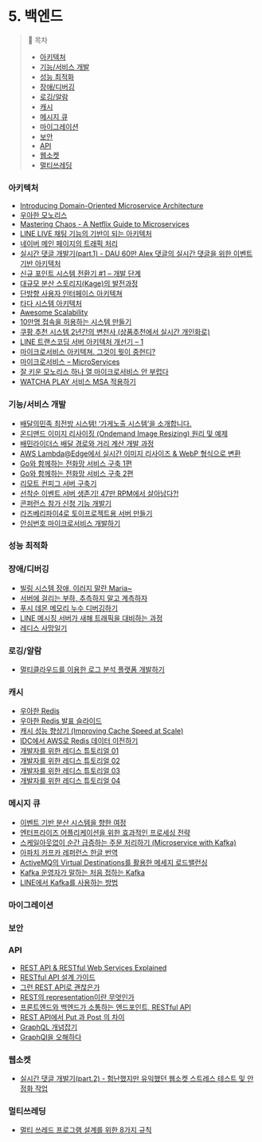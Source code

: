 # 5. 백엔드

> 📌 목차
>- [아키텍처](#아키텍처)
>- [기능/서비스 개발](#기능서비스-개발)
>- [성능 최적화](#성능-최적화)
>- [장애/디버깅](#장애디버깅)
>- [로깅/알람](#로깅알람)
>- [캐시](#캐시)
>- [메시지 큐](#메시지-큐)
>- [마이그레이션](#마이그레이션)
>- [보안](#보안)
>- [API](#API)
>- [웹소켓](#웹소켓)
>- [멀티쓰레딩](#멀티쓰레딩)


### 아키텍처
- [Introducing Domain-Oriented Microservice Architecture](https://eng.uber.com/microservice-architecture/)
- [우아한 모노리스](https://youtu.be/SrQeIz3gXZg)
- [Mastering Chaos - A Netflix Guide to Microservices](https://www.youtube.com/watch?v=CZ3wIuvmHeM)
- [LINE LIVE 채팅 기능의 기반이 되는 아키텍처](https://engineering.linecorp.com/ko/blog/the-architecture-behind-chatting-on-line-live/)
- [네이버 메인 페이지의 트래픽 처리](https://d2.naver.com/helloworld/6070967)
- [실시간 댓글 개발기(part.1) - DAU 60만 Alex 댓글의 실시간 댓글을 위한 이벤트 기반 아키텍처](https://tech.kakao.com/2020/06/08/websocket-part1/)
- [신규 포인트 시스템 전환기 #1 – 개발 단계](https://techblog.woowahan.com/2587/)
- [대규모 분산 스토리지(Kage)의 발전과정](http://tech.kakao.com/2017/01/12/kage/)
- [단방향 사용자 인터페이스 아키텍쳐](https://pilgwon.github.io/blog/2018/12/12/Unidirectional-User-Interface-Architectures.html)
- [타다 시스템 아키텍처](https://blog-tech.tadatada.com/2019-01-28-tada-system-architecture)
- [Awesome Scalability](https://github.com/binhnguyennus/awesome-scalability)
- [10만명 접속을 허용하는 시스템 만들기](https://brunch.co.kr/@jowlee/102)
- [쿠팡 추천 시스템 2년간의 변천사 (상품추천에서 실시간 개인화로)](https://tv.naver.com/v/11212875)
- [LINE 트랜스코딩 서버 아키텍처 개선기 – 1](https://engineering.linecorp.com/ko/blog/line-transcoding-server-architecture-improvement-1/)
- [마이크로서비스 아키텍쳐. 그것이 뭣이 중헌디?](http://guruble.com/마이크로서비스microservice-아키텍처-그것이-뭣이-중헌디/)
- [마이크로서비스 – MicroServices](http://channy.creation.net/articles/microservices-by-james_lewes-martin_fowler)
- [잘 키운 모노리스 하나 열 마이크로서비스 안 부럽다](https://www.slideshare.net/arawnkr/ss-195979955)
- [WATCHA PLAY 서비스 MSA 적용하기](https://medium.com/watcha/watcha-play-%EC%84%9C%EB%B9%84%EC%8A%A4-msa-%EC%A0%81%EC%9A%A9%ED%95%98%EA%B8%B0-31e06fe039a0)


### 기능/서비스 개발
- [배달의민족 최전방 시스템! ‘가게노출 시스템’을 소개합니다.](https://techblog.woowahan.com/2667/)
- [온디맨드 이미지 리사이징 (Ondemand Image Resizing) 원리 및 예제](https://roka88.dev/102)
- [배민라이더스 배달 경로와 거리 계산 개발 과정](https://techblog.woowahan.com/2608/)
- [AWS Lambda@Edge에서 실시간 이미지 리사이즈 & WebP 형식으로 변환](https://medium.com/daangn/lambda-edge로-구현하는-on-the-fly-이미지-리사이징-f4e5052d49f3)
- [Go와 함께하는 전화망 서비스 구축 1편](https://d2.naver.com/helloworld/5827706)
- [Go와 함께하는 전화망 서비스 구축 2편](https://d2.naver.com/helloworld/0814313)
- [리모트 컨피그 서버 구축기](https://techblog.woowahan.com/2611/)
- [선착순 이벤트 서버 생존기! 47만 RPM에서 살아남다?!](https://www.youtube.com/watch?v=MTSn93rNPPE)
- [콘퍼런스 참가 신청 기능 개발기](https://d2.naver.com/helloworld/5048491)
- [라즈베리파이4로 토이프로젝트용 서버 만들기](https://ryan-han.com/post/server/raspberry_server_1/)
- [안심번호 마이크로서비스 개발하기](https://medium.com/daangn/%EC%95%88%EC%8B%AC%EB%B2%88%ED%98%B8-%EB%A7%88%EC%9D%B4%ED%81%AC%EB%A1%9C%EC%84%9C%EB%B9%84%EC%8A%A4-%EA%B0%9C%EB%B0%9C%ED%95%98%EA%B8%B0-fb1a8817b059)


### 성능 최적화


### 장애/디버깅
- [빌링 시스템 장애, 이러지 말란 Maria~](https://techblog.woowahan.com/2517/)
- [서버에 걸리는 부하, 추측하지 말고 계측하자](https://injae-kim.github.io/dev/2020/07/09/how-to-check-single-server-load-average.html)
- [푸시 데몬 메모리 누수 디버깅하기](https://mingrammer.com/debug-memory-leak-with-node-heapdump/)
- [LINE 메시징 서버가 새해 트래픽을 대비하는 과정](https://engineering.linecorp.com/ko/blog/how-line-messaging-servers-prepare-for-new-year-traffic/)
- [레디스 사망일기](https://perfectacle.github.io/2019/05/29/redis-monitoring/)

### 로깅/알람
- [멀티클라우드를 이용한 로그 분석 플랫폼 개발하기](https://link.medium.com/yuZDbtqcp1)


### 캐시
- [우아한 Redis](https://youtu.be/mPB2CZiAkKM)
- [우아한 Redis 발표 슬라이드](https://www.slideshare.net/charsyam2/redis-196314086)
- [캐시 성능 향상기 (Improving Cache Speed at Scale)](https://meetup.toast.com/posts/251)
- [IDC에서 AWS로 Redis 데이터 이전하기](https://mingrammer.com/redis-migration/)
- [개발자를 위한 레디스 튜토리얼 01](https://meetup.nhncloud.com/posts/224)
- [개발자를 위한 레디스 튜토리얼 02](https://meetup.nhncloud.com/posts/225)
- [개발자를 위한 레디스 튜토리얼 03](https://meetup.nhncloud.com/posts/226)
- [개발자를 위한 레디스 튜토리얼 04](https://meetup.nhncloud.com/posts/227)


### 메시지 큐
- [이벤트 기반 분산 시스템을 향한 여정](https://www.slideshare.net/arawnkr/ss-94475606)
- [엔터프라이즈 어플리케이션을 위한 효과적인 프로세싱 전략](https://youtu.be/IafgrRB2quY)
- [스케일아웃없이 순간 급증하는 주문 처리하기 (Microservice with Kafka)](https://tv.naver.com/v/11212897)
- [아파치 카프카 레퍼런스 한글 번역](https://godekdls.github.io/Apache%20Kafka/design/)
- [ActiveMQ의 Virtual Destinations를 활용한 메세지 로드밸런싱](https://ryan-han.com/post/server/activemq_virtual_destinations/)
- [Kafka 운영자가 말하는 처음 접하는 Kafka](https://www.popit.kr/kafka-%EC%9A%B4%EC%98%81%EC%9E%90%EA%B0%80-%EB%A7%90%ED%95%98%EB%8A%94-%EC%B2%98%EC%9D%8C-%EC%A0%91%ED%95%98%EB%8A%94-kafka/)
- [LINE에서 Kafka를 사용하는 방법](https://engineering.linecorp.com/ko/blog/how-to-use-kafka-in-line-1/)

### 마이그레이션


### 보안


### API
- [REST API & RESTful Web Services Explained](https://www.youtube.com/watch?v=LooL6_chvN4)
- [RESTful API 설계 가이드](https://sanghaklee.tistory.com/57)
- [그런 REST API로 괜찮은가](https://www.youtube.com/watch?v=RP_f5dMoHFc)
- [REST의 representation이란 무엇인가](https://blog.npcode.com/2017/04/03/rest의-representation이란-무엇인가/)
- [프론트엔드와 백엔드가 소통하는 엔드포인트, RESTful API](https://evan-moon.github.io/2020/04/07/about-restful-api/)
- [REST API에서 Put 과 Post 의 차이](https://1ambda.github.io/javascripts/rest-api-put-vs-post/)
- [GraphQL 개념잡기](https://tech.kakao.com/2019/08/01/graphql-basic/)
- [GraphQl을 오해하다](https://medium.com/@FourwingsY/graphql%EC%9D%84-%EC%98%A4%ED%95%B4%ED%95%98%EB%8B%A4-3216f404134)


### 웹소켓
- [실시간 댓글 개발기(part.2) -  험난했지만 유익했던 웹소켓 스트레스 테스트 및 안정화 작업](https://tech.kakao.com/posts/391)


### 멀티쓰레딩
- [멀티 쓰레드 프로그램 설계를 위한 8가지 규칙](https://brunch.co.kr/@chris-song/95)
